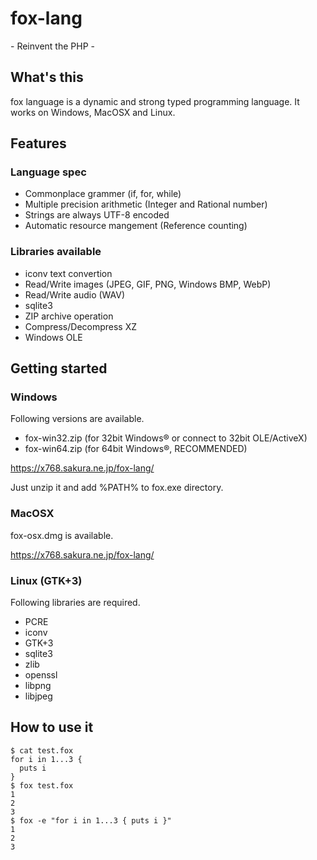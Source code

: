# fox-lang

\- Reinvent the PHP -

## What's this

fox language is a dynamic and strong typed programming language.
It works on Windows, MacOSX and Linux.

## Features

### Language spec

- Commonplace grammer (if, for, while)
- Multiple precision arithmetic (Integer and Rational number)
- Strings are always UTF-8 encoded
- Automatic resource mangement (Reference counting)

### Libraries available

- iconv text convertion
- Read/Write images (JPEG, GIF, PNG, Windows BMP, WebP)
- Read/Write audio (WAV)
- sqlite3
- ZIP archive operation
- Compress/Decompress XZ
- Windows OLE

## Getting started

### Windows

Following versions are available.

- fox-win32.zip (for 32bit Windows® or connect to 32bit OLE/ActiveX)
- fox-win64.zip (for 64bit Windows®, RECOMMENDED)

https://x768.sakura.ne.jp/fox-lang/

Just unzip it and add %PATH% to fox.exe directory.

### MacOSX

fox-osx.dmg is available.

https://x768.sakura.ne.jp/fox-lang/

### Linux (GTK+3)

Following libraries are required.

- PCRE
- iconv
- GTK+3
- sqlite3
- zlib
- openssl
- libpng
- libjpeg

## How to use it

```
$ cat test.fox
for i in 1...3 {
  puts i
}
$ fox test.fox
1
2
3
$ fox -e "for i in 1...3 { puts i }"
1
2
3
```
